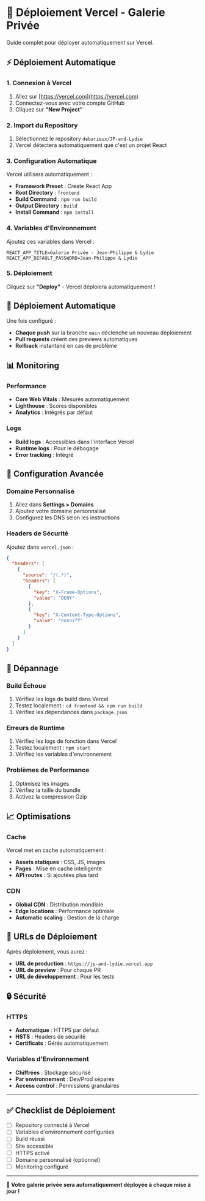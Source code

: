 # 🚀 Déploiement Vercel - Galerie Privée

Guide complet pour déployer automatiquement sur Vercel.

## ⚡ Déploiement Automatique

### 1. Connexion à Vercel
1. Allez sur [https://vercel.com](https://vercel.com)
2. Connectez-vous avec votre compte GitHub
3. Cliquez sur **"New Project"**

### 2. Import du Repository
1. Sélectionnez le repository `debarieux/JP-and-Lydie`
2. Vercel détectera automatiquement que c'est un projet React

### 3. Configuration Automatique
Vercel utilisera automatiquement :
- **Framework Preset** : Create React App
- **Root Directory** : `frontend`
- **Build Command** : `npm run build`
- **Output Directory** : `build`
- **Install Command** : `npm install`

### 4. Variables d'Environnement
Ajoutez ces variables dans Vercel :
```
REACT_APP_TITLE=Galerie Privée - Jean-Philippe & Lydie
REACT_APP_DEFAULT_PASSWORD=Jean-Philippe & Lydie
```

### 5. Déploiement
Cliquez sur **"Deploy"** - Vercel déploiera automatiquement !

## 🔄 Déploiement Automatique

Une fois configuré :
- **Chaque push** sur la branche `main` déclenche un nouveau déploiement
- **Pull requests** créent des previews automatiques
- **Rollback** instantané en cas de problème

## 📊 Monitoring

### Performance
- **Core Web Vitals** : Mesurés automatiquement
- **Lighthouse** : Scores disponibles
- **Analytics** : Intégrés par défaut

### Logs
- **Build logs** : Accessibles dans l'interface Vercel
- **Runtime logs** : Pour le débogage
- **Error tracking** : Intégré

## 🔧 Configuration Avancée

### Domaine Personnalisé
1. Allez dans **Settings > Domains**
2. Ajoutez votre domaine personnalisé
3. Configurez les DNS selon les instructions

### Headers de Sécurité
Ajoutez dans `vercel.json` :
```json
{
  "headers": [
    {
      "source": "/(.*)",
      "headers": [
        {
          "key": "X-Frame-Options",
          "value": "DENY"
        },
        {
          "key": "X-Content-Type-Options",
          "value": "nosniff"
        }
      ]
    }
  ]
}
```

## 🚨 Dépannage

### Build Échoue
1. Vérifiez les logs de build dans Vercel
2. Testez localement : `cd frontend && npm run build`
3. Vérifiez les dépendances dans `package.json`

### Erreurs de Runtime
1. Vérifiez les logs de fonction dans Vercel
2. Testez localement : `npm start`
3. Vérifiez les variables d'environnement

### Problèmes de Performance
1. Optimisez les images
2. Vérifiez la taille du bundle
3. Activez la compression Gzip

## 📈 Optimisations

### Cache
Vercel met en cache automatiquement :
- **Assets statiques** : CSS, JS, images
- **Pages** : Mise en cache intelligente
- **API routes** : Si ajoutées plus tard

### CDN
- **Global CDN** : Distribution mondiale
- **Edge locations** : Performance optimale
- **Automatic scaling** : Gestion de la charge

## 🎯 URLs de Déploiement

Après déploiement, vous aurez :
- **URL de production** : `https://jp-and-lydie.vercel.app`
- **URL de preview** : Pour chaque PR
- **URL de développement** : Pour les tests

## 🔒 Sécurité

### HTTPS
- **Automatique** : HTTPS par défaut
- **HSTS** : Headers de sécurité
- **Certificats** : Gérés automatiquement

### Variables d'Environnement
- **Chiffrées** : Stockage sécurisé
- **Par environnement** : Dev/Prod séparés
- **Access control** : Permissions granulaires

---

## ✅ Checklist de Déploiement

- [ ] Repository connecté à Vercel
- [ ] Variables d'environnement configurées
- [ ] Build réussi
- [ ] Site accessible
- [ ] HTTPS activé
- [ ] Domaine personnalisé (optionnel)
- [ ] Monitoring configuré

---

**🎉 Votre galerie privée sera automatiquement déployée à chaque mise à jour !**
